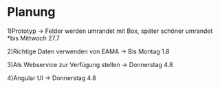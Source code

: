 # Planung

1)Prototyp -> Felder werden umrandet mit Box, später schöner umrandet *bis Mittwoch 27.7

2)Richtige Daten verwenden von EAMA -> Bis Montag 1.8

3)Als Webservice zur Verfügung stellen -> Donnerstag 4.8

4)Angular UI -> Donnerstag 4.8

